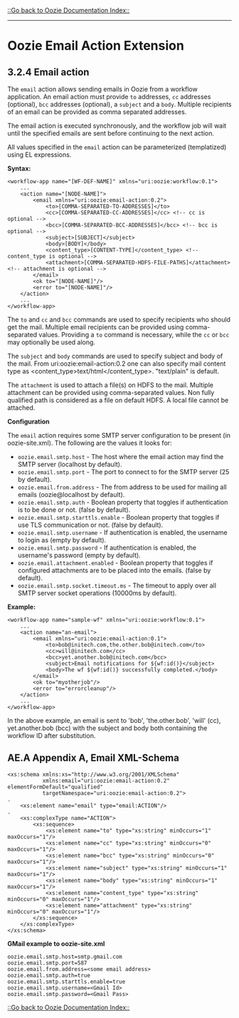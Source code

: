 

[::Go back to Oozie Documentation Index::](index.html)

-----

# Oozie Email Action Extension

<!-- MACRO{toc|fromDepth=1|toDepth=4} -->

<a name="EmailAction"></a>
## 3.2.4 Email action

The `email` action allows sending emails in Oozie from a workflow application. An email action must provide `to`
addresses, `cc` addresses (optional), `bcc` addresses (optional), a `subject` and a `body`.
Multiple recipients of an email can be provided as comma separated addresses.

The email action is executed synchronously, and the workflow job will wait until the specified
emails are sent before continuing to the next action.

All values specified in the `email` action can be parameterized (templatized) using EL expressions.

**Syntax:**


```
<workflow-app name="[WF-DEF-NAME]" xmlns="uri:oozie:workflow:0.1">
    ...
    <action name="[NODE-NAME]">
        <email xmlns="uri:oozie:email-action:0.2">
            <to>[COMMA-SEPARATED-TO-ADDRESSES]</to>
            <cc>[COMMA-SEPARATED-CC-ADDRESSES]</cc> <!-- cc is optional -->
            <bcc>[COMMA-SEPARATED-BCC-ADDRESSES]</bcc> <!-- bcc is optional -->
            <subject>[SUBJECT]</subject>
            <body>[BODY]</body>
            <content_type>[CONTENT-TYPE]</content_type> <!-- content_type is optional -->
            <attachment>[COMMA-SEPARATED-HDFS-FILE-PATHS]</attachment> <!-- attachment is optional -->
        </email>
        <ok to="[NODE-NAME]"/>
        <error to="[NODE-NAME]"/>
    </action>
    ...
</workflow-app>
```

The `to` and `cc` and `bcc` commands are used to specify recipients who should get the mail. Multiple email recipients
can be provided using comma-separated values. Providing a `to` command is necessary, while the `cc` or `bcc` may
optionally be used along.

The `subject` and `body` commands are used to specify subject and body of the mail.
From uri:oozie:email-action:0.2 one can also specify mail content type as <content_type>text/html</content_type>.
"text/plain" is default.

The `attachment` is used to attach a file(s) on HDFS to the mail. Multiple attachment can be provided using comma-separated values.
Non fully qualified path is considered as a file on default HDFS. A local file cannot be attached.

**Configuration**

The `email` action requires some SMTP server configuration to be present (in oozie-site.xml). The following are the values
it looks for:

   * `oozie.email.smtp.host` - The host where the email action may find the SMTP server (localhost by default).
   * `oozie.email.smtp.port` - The port to connect to for the SMTP server (25 by default).
   * `oozie.email.from.address` - The from address to be used for mailing all emails (oozie@localhost by default).
   * `oozie.email.smtp.auth` - Boolean property that toggles if authentication is to be done or not. (false by default).
   * `oozie.email.smtp.starttls.enable` - Boolean property that toggles if use TLS communication or not. (false by default).
   * `oozie.email.smtp.username` - If authentication is enabled, the username to login as (empty by default).
   * `oozie.email.smtp.password` - If authentication is enabled, the username's password (empty by default).
   * `oozie.email.attachment.enabled` - Boolean property that toggles if configured attachments are to be placed into the emails.
   (false by default).
   * `oozie.email.smtp.socket.timeout.ms` - The timeout to apply over all SMTP server socket operations (10000ms by default).

**Example:**


```
<workflow-app name="sample-wf" xmlns="uri:oozie:workflow:0.1">
    ...
    <action name="an-email">
        <email xmlns="uri:oozie:email-action:0.1">
            <to>bob@initech.com,the.other.bob@initech.com</to>
            <cc>will@initech.com</cc>
            <bcc>yet.another.bob@initech.com</bcc>
            <subject>Email notifications for ${wf:id()}</subject>
            <body>The wf ${wf:id()} successfully completed.</body>
        </email>
        <ok to="myotherjob"/>
        <error to="errorcleanup"/>
    </action>
    ...
</workflow-app>
```

In the above example, an email is sent to 'bob', 'the.other.bob', 'will' (cc), yet.another.bob (bcc)
with the subject and body both containing the workflow ID after substitution.

## AE.A Appendix A, Email XML-Schema


```
<xs:schema xmlns:xs="http://www.w3.org/2001/XMLSchema"
           xmlns:email="uri:oozie:email-action:0.2" elementFormDefault="qualified"
           targetNamespace="uri:oozie:email-action:0.2">
.
    <xs:element name="email" type="email:ACTION"/>
.
    <xs:complexType name="ACTION">
        <xs:sequence>
            <xs:element name="to" type="xs:string" minOccurs="1" maxOccurs="1"/>
            <xs:element name="cc" type="xs:string" minOccurs="0" maxOccurs="1"/>
            <xs:element name="bcc" type="xs:string" minOccurs="0" maxOccurs="1"/>
            <xs:element name="subject" type="xs:string" minOccurs="1" maxOccurs="1"/>
            <xs:element name="body" type="xs:string" minOccurs="1" maxOccurs="1"/>
            <xs:element name="content_type" type="xs:string" minOccurs="0" maxOccurs="1"/>
            <xs:element name="attachment" type="xs:string" minOccurs="0" maxOccurs="1"/>
        </xs:sequence>
    </xs:complexType>
</xs:schema>
```

**GMail example to oozie-site.xml**


```
oozie.email.smtp.host=smtp.gmail.com
oozie.email.smtp.port=587
oozie.email.from.address=<some email address>
oozie.email.smtp.auth=true
oozie.email.smtp.starttls.enable=true
oozie.email.smtp.username=<Gmail Id>
oozie.email.smtp.password=<Gmail Pass>
```

[::Go back to Oozie Documentation Index::](index.html)


